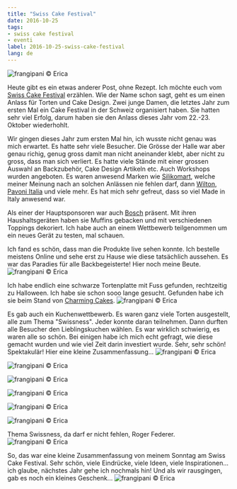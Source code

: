 ```yaml
---
title: "Swiss Cake Festival"
date: 2016-10-25
tags:
- swiss cake festival
- eventi
label: 2016-10-25-swiss-cake-festival
lang: de
---
```

![](../2016-10-25-swiss-cake-festival/header.jpg "frangipani © Erica")

Heute gibt es ein etwas anderer Post, ohne Rezept. Ich möchte euch vom 
<a href="http://swisscakefestival.ch" target="_blank">Swiss Cake Festival</a> erzählen. Wie der Name schon sagt, geht es um einen Anlass für Torten und Cake Design. Zwei junge Damen, die letztes Jahr zum ersten Mal ein Cake Festival in der Schweiz organisiert haben. Sie hatten sehr viel Erfolg, darum haben sie den Anlass dieses Jahr vom 22.-23. Oktober wiederhohlt.

Wir gingen dieses Jahr zum ersten Mal hin, ich wusste nicht genau was mich erwartet. Es hatte sehr viele Besucher. Die Grösse der Halle war aber genau richig, genug gross damit man nicht aneinander klebt, aber nicht zu gross, dass man sich verliert. Es hatte viele Stände mit einer grossen Auswahl an Backzubehör, Cake Design Artikeln etc. Auch Workshops wurden angeboten. Es waren anwesend Marken wie <a href="http://www.silikomart.com" target="_blank">Silikomart</a>, welche meiner Meinung nach an solchen Anlässen nie fehlen darf, dann <a href="http://www.wilton.com" target="_blank">Wilton</a>, <a href="http://www.pavonitalia.it/gestore.php?var0=ita&var1=prodotti" target="_blank">Pavoni Italia</a> und viele mehr. Es hat mich sehr gefreut, dass so viel Made in Italy anwesend war.

Als einer der Hauptsponsoren war auch <a href="http://www.bosch-home.com/ch/de/produkte.html" target="_blank">Bosch</a> präsent. Mit ihren Haushaltsgeräten haben sie Muffins gebacken und mit verschiedenen Toppings dekoriert. Ich habe auch an einem Wettbewerb teilgenommen um ein neues Gerät zu testen, mal schauen.

Ich fand es schön, dass man die Produkte live sehen konnte. Ich bestelle meistens Online und sehe erst zu Hause wie diese tatsächlich aussehen. Es war das Paradies für alle Backbegeisterte! Hier noch meine Beute.
![](../2016-10-25-swiss-cake-festival/compere.jpg "frangipani © Erica")

Ich habe endlich eine schwarze Tortenplatte mit Fuss gefunden, rechtzeitig zu Halloween. Ich habe sie schon sooo lange gesucht. Gefunden habe ich sie beim Stand von <a href="http://charmingcakes.ch" target="_blank">Charming Cakes</a>.
![](../2016-10-25-swiss-cake-festival/alzatina.jpg "frangipani © Erica")

Es gab auch ein Kuchenwettbewerb. Es waren ganz viele Torten ausgestellt, alle zum Thema "Swissness". Jeder konnte daran teilnehmen. Dann durften alle Besucher den Lieblingskuchen wählen. Es war wirklich schwierig, es waren alle so schön. Bei einigen habe ich mich echt gefragt, wie diese gemacht wurden und wie viel Zeit darin investiert wurde. Sehr, sehr schön! Spektakulär! Hier eine kleine Zusammenfassung...
![](../2016-10-25-swiss-cake-festival/animali.jpg "frangipani © Erica")

![](../2016-10-25-swiss-cake-festival/divertenti.jpg "frangipani © Erica")

![](../2016-10-25-swiss-cake-festival/rosabianco.jpg "frangipani © Erica")

![](../2016-10-25-swiss-cake-festival/rossobianco.jpg "frangipani © Erica")

![](../2016-10-25-swiss-cake-festival/tortenuziali.jpg "frangipani © Erica")

![](../2016-10-25-swiss-cake-festival/vecchietto.jpg "frangipani © Erica")

Thema Swissness, da darf er nicht fehlen, Roger Federer.
![](../2016-10-25-swiss-cake-festival/rogerfederer.jpg "frangipani © Erica")

So, das war eine kleine Zusammenfassung von meinem Sonntag am Swiss Cake Festival. Sehr schön, viele Eindrücke, viele Ideen, viele Inspirationen... ich glaube, nächstes Jahr gehe ich nochmals hin! Und als wir rausgingen, gab es noch ein kleines Geschenk...
![](../2016-10-25-swiss-cake-festival/regalo.jpg "frangipani © Erica")
